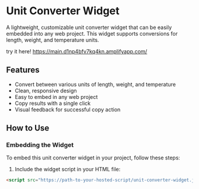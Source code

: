 # Unit Converter Widget

A lightweight, customizable unit converter widget that can be easily embedded into any web project. This widget supports conversions for length, weight, and temperature units.

try it here! https://main.d1np4bfv7kq4kn.amplifyapp.com/

## Features

- Convert between various units of length, weight, and temperature
- Clean, responsive design
- Easy to embed in any web project
- Copy results with a single click
- Visual feedback for successful copy action

## How to Use

### Embedding the Widget

To embed this unit converter widget in your project, follow these steps:

1. Include the widget script in your HTML file:

```html
<script src="https://path-to-your-hosted-script/unit-converter-widget.js"></script>
